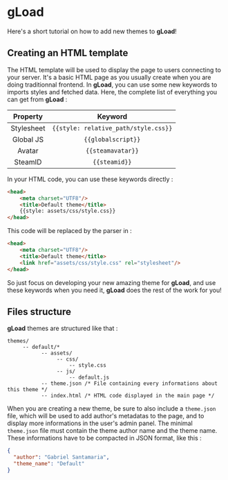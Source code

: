 # gLoad
Here's a short tutorial on how to add new themes to **gLoad**!

## Creating an HTML template
The HTML template will be used to display the page to users connecting to your server. It's a basic HTML page as you usually create when you are doing traditionnal frontend.
In **gLoad**, you can use some new keywords to imports styles and fetched data. Here, the complete list of everything you can get from **gLoad** :

|  Property  |                 Keyword                |
|:----------:|:--------------------------------------:|
| Stylesheet | ``{{style: relative_path/style.css}}`` |
| Global JS  |           ``{{globalscript}}``         |
|   Avatar   |           ``{{steamavatar}}``          |
|   SteamID  |             ``{{steamid}}``            |

In your HTML code, you can use these keywords directly :
```html
<head>
    <meta charset="UTF8"/>
    <title>Default theme</title>
    {{style: assets/css/style.css}}
</head>
```
This code will be replaced by the parser in :
```html
<head>
    <meta charset="UTF8"/>
    <title>Default theme</title>
    <link href="assets/css/style.css" rel="stylesheet"/>
</head>
```
So just focus on developing your new amazing theme for **gLoad**, and use these keywords when you need it, **gLoad** does the rest of the work for you!

## Files structure
**gLoad** themes are structured like that :
```text
themes/
     -- default/*
           -- assets/
                -- css/
                    -- style.css
                -- js/
                    -- default.js
           -- theme.json /* File containing every informations about this theme */
           -- index.html /* HTML code displayed in the main page */
```
When you are creating a new theme, be sure to also include a `theme.json` file, which will be used to add author's metadatas to the page, and to display more informations in the user's admin panel.
The minimal `theme.json` file must contain the theme author name and the theme name. 
These informations have to be compacted in JSON format, like this :
```json
{
  "author": "Gabriel Santamaria",
  "theme_name": "Default"
}
```